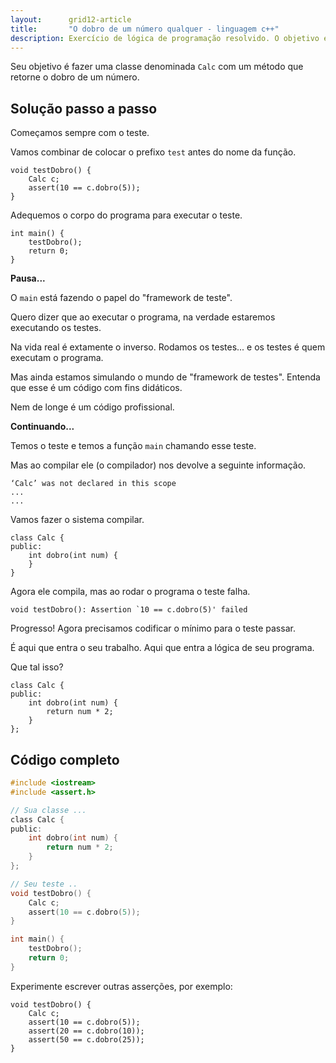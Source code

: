 ```yaml
---
layout:      grid12-article
title:       "O dobro de um número qualquer - linguagem c++"
description: Exercício de lógica de programação resolvido. O objetivo é criar uma classe para calcular o dobro de um número qualquer.
---
```


Seu objetivo é fazer uma classe denominada `Calc` com um método que retorne o dobro de um número.


Solução passo a passo
---


Começamos sempre com o teste.

Vamos combinar de colocar o prefixo `test` antes do nome da função.

    void testDobro() {
        Calc c;
        assert(10 == c.dobro(5));
    }

Adequemos o corpo do programa para executar o teste.

    int main() {
        testDobro();
        return 0;
    }

__Pausa...__

O `main` está fazendo o papel do "framework de teste".

Quero dizer que ao executar o programa, na verdade estaremos executando os testes.

Na vida real é extamente o inverso. Rodamos os testes... e os testes é quem executam o programa.

Mas ainda estamos simulando o mundo de "framework de testes". Entenda que esse é um código com fins didáticos.

Nem de longe é um código profissional.

__Continuando...__

Temos o teste e temos a função `main` chamando esse teste.

Mas ao compilar ele (o compilador) nos devolve a seguinte informação.

    ‘Calc’ was not declared in this scope
    ...
    ...

Vamos fazer o sistema compilar.

    class Calc {
    public:
        int dobro(int num) {
        }
    }

Agora ele compila, mas ao rodar o programa o teste falha.

    void testDobro(): Assertion `10 == c.dobro(5)' failed

Progresso! Agora precisamos codificar o mínimo para o teste passar.

É aqui que entra o seu trabalho. Aqui que entra a lógica de seu programa.

Que tal isso?

    class Calc {
    public:
        int dobro(int num) {
            return num * 2;
        }
    };



Código completo
---

```c
#include <iostream>
#include <assert.h>

// Sua classe ...
class Calc {
public:
    int dobro(int num) {
        return num * 2;
    }
};

// Seu teste ..
void testDobro() {
    Calc c;
    assert(10 == c.dobro(5));
}

int main() {
    testDobro();
    return 0;
}
```


Experimente escrever outras asserções, por exemplo:

    void testDobro() {
        Calc c;
        assert(10 == c.dobro(5));
        assert(20 == c.dobro(10));
        assert(50 == c.dobro(25));
    }


